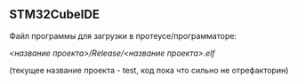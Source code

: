 ## STM32CubeIDE
Файл программы для загрузки в протеусе/программаторе:

*<название проекта>/Release/<название проекта>.elf*

(текущее название проекта - test, код пока что сильно не отрефакторин)
